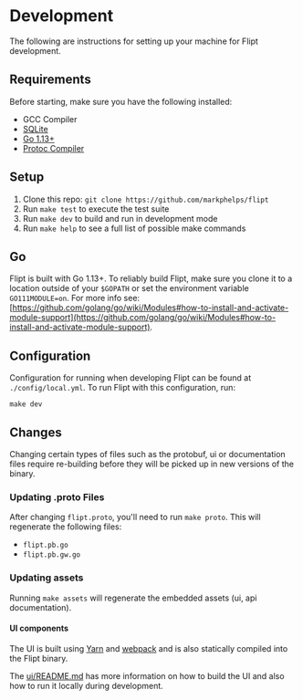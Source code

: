 # Development

The following are instructions for setting up your machine for Flipt development.

## Requirements

Before starting, make sure you have the following installed:

* GCC Compiler
* [SQLite](https://sqlite.org/index.html)
* [Go 1.13+](https://golang.org/doc/install)
* [Protoc Compiler](https://github.com/protocolbuffers/protobuf)

## Setup

1. Clone this repo: `git clone https://github.com/markphelps/flipt`
1. Run `make test` to execute the test suite
1. Run `make dev` to build and run in development mode
1. Run `make help` to see a full list of possible make commands

## Go

Flipt is built with Go 1.13+. To reliably build Flipt, make sure you clone it to a location outside of your `$GOPATH` or set the environment variable `GO111MODULE=on`. For more info see: [https://github.com/golang/go/wiki/Modules#how-to-install-and-activate-module-support](https://github.com/golang/go/wiki/Modules#how-to-install-and-activate-module-support).

## Configuration

Configuration for running when developing Flipt can be found at `./config/local.yml`. To run Flipt with this configuration, run:

```shell
make dev
```

## Changes

Changing certain types of files such as the protobuf, ui or documentation files require re-building before they will be picked up in new versions of the binary.

### Updating .proto Files

After changing `flipt.proto`, you'll need to run `make proto`. This will regenerate the following files:

* `flipt.pb.go`
* `flipt.pb.gw.go`

### Updating assets

Running `make assets` will regenerate the embedded assets (ui, api documentation).

#### UI components

The UI is built using [Yarn](https://yarnpkg.com/en/) and [webpack](https://webpack.js.org/) and is also statically compiled into the Flipt binary.

The [ui/README.md](https://github.com/markphelps/flipt/tree/master/ui/README.md) has more information on how to build the UI and also how to run it locally during development.

